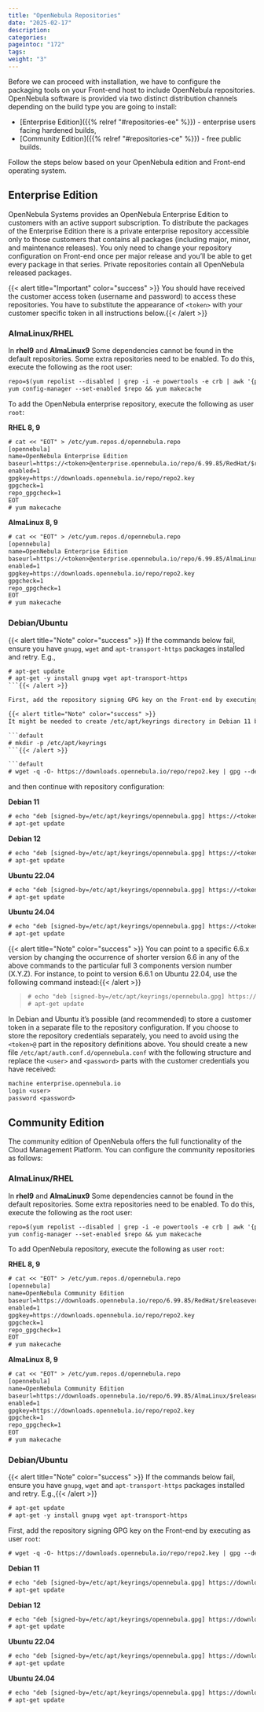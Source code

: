 ```yaml
---
title: "OpenNebula Repositories"
date: "2025-02-17"
description:
categories:
pageintoc: "172"
tags:
weight: "3"
---
```


<a id="repositories"></a>

<!--# OpenNebula Repositories -->

Before we can proceed with installation, we have to configure the packaging tools on your Front-end host to include OpenNebula repositories. OpenNebula software is provided via two distinct distribution channels depending on the build type you are going to install:

- [Enterprise Edition]({{% relref "#repositories-ee" %}}) - enterprise users facing hardened builds,
- [Community Edition]({{% relref "#repositories-ce" %}}) - free public builds.

Follow the steps below based on your OpenNebula edition and Front-end operating system.

<a id="repositories-ee"></a>

## Enterprise Edition

OpenNebula Systems provides an OpenNebula Enterprise Edition to customers with an active support subscription. To distribute the packages of the Enterprise Edition there is a private enterprise repository accessible only to those customers that contains all packages (including major, minor, and maintenance releases). You only need to change your repository configuration on Front-end once per major release and you’ll be able to get every package in that series. Private repositories contain all OpenNebula released packages.

{{< alert title="Important" color="success" >}}
You should have received the customer access token (username and password) to access these repositories. You have to substitute the appearance of `<token>` with your customer specific token in all instructions below.{{< /alert >}} 

### AlmaLinux/RHEL

In **rhel9** and **AlmaLinux9** Some dependencies cannot be found in the default repositories. Some extra repositories need to be enabled. To do this, execute the following as the root user:

```default
repo=$(yum repolist --disabled | grep -i -e powertools -e crb | awk '{print $1}' | head -1)
yum config-manager --set-enabled $repo && yum makecache
```

To add the OpenNebula enterprise repository, execute the following as user `root`:

**RHEL 8, 9**

```default
# cat << "EOT" > /etc/yum.repos.d/opennebula.repo
[opennebula]
name=OpenNebula Enterprise Edition
baseurl=https://<token>@enterprise.opennebula.io/repo/6.99.85/RedHat/$releasever/$basearch
enabled=1
gpgkey=https://downloads.opennebula.io/repo/repo2.key
gpgcheck=1
repo_gpgcheck=1
EOT
# yum makecache
```

**AlmaLinux 8, 9**

```default
# cat << "EOT" > /etc/yum.repos.d/opennebula.repo
[opennebula]
name=OpenNebula Enterprise Edition
baseurl=https://<token>@enterprise.opennebula.io/repo/6.99.85/AlmaLinux/$releasever/$basearch
enabled=1
gpgkey=https://downloads.opennebula.io/repo/repo2.key
gpgcheck=1
repo_gpgcheck=1
EOT
# yum makecache
```

### Debian/Ubuntu

{{< alert title="Note" color="success" >}}
If the commands below fail, ensure you have `gnupg`, `wget` and `apt-transport-https` packages installed and retry. E.g.,

```default
# apt-get update
# apt-get -y install gnupg wget apt-transport-https
```{{< /alert >}}  

First, add the repository signing GPG key on the Front-end by executing as user `root`:

{{< alert title="Note" color="success" >}}
It might be needed to create /etc/apt/keyrings directory in Debian 11 because it does not exist by default:

```default
# mkdir -p /etc/apt/keyrings
```{{< /alert >}}  

```default
# wget -q -O- https://downloads.opennebula.io/repo/repo2.key | gpg --dearmor --yes --output /etc/apt/keyrings/opennebula.gpg
```

and then continue with repository configuration:

**Debian 11**

```default
# echo "deb [signed-by=/etc/apt/keyrings/opennebula.gpg] https://<token>@enterprise.opennebula.io/repo/6.99.85/Debian/11 stable opennebula" > /etc/apt/sources.list.d/opennebula.list
# apt-get update
```

**Debian 12**

```default
# echo "deb [signed-by=/etc/apt/keyrings/opennebula.gpg] https://<token>@enterprise.opennebula.io/repo/6.99.85/Debian/12 stable opennebula" > /etc/apt/sources.list.d/opennebula.list
# apt-get update
```

**Ubuntu 22.04**

```default
# echo "deb [signed-by=/etc/apt/keyrings/opennebula.gpg] https://<token>@enterprise.opennebula.io/repo/6.99.85/Ubuntu/22.04 stable opennebula" > /etc/apt/sources.list.d/opennebula.list
# apt-get update
```

**Ubuntu 24.04**

```default
# echo "deb [signed-by=/etc/apt/keyrings/opennebula.gpg] https://<token>@enterprise.opennebula.io/repo/6.99.85/Ubuntu/24.04 stable opennebula" > /etc/apt/sources.list.d/opennebula.list
# apt-get update
```

{{< alert title="Note" color="success" >}}
You can point to a specific 6.6.x version by changing the occurrence of shorter version 6.6 in any of the above commands to the particular full 3 components version number (X.Y.Z). For instance, to point to version 6.6.1 on Ubuntu 22.04, use the following command instead:{{< /alert >}} 

> ```default
> # echo "deb [signed-by=/etc/apt/keyrings/opennebula.gpg] https://<token>@enterprise.opennebula.io/repo/6.6.1/Ubuntu/22.04 stable opennebula" > /etc/apt/sources.list.d/opennebula.list
> # apt-get update
> ```

In Debian and Ubuntu it’s possible (and recommended) to store a customer token in a separate file to the repository configuration. If you choose to store the repository credentials separately, you need to avoid using the `<token>@` part in the repository definitions above. You should create a new file `/etc/apt/auth.conf.d/opennebula.conf` with the following structure and replace the `<user>` and `<password>` parts with the customer credentials you have received:

```default
machine enterprise.opennebula.io
login <user>
password <password>
```

<a id="repositories-ce"></a>

## Community Edition

The community edition of OpenNebula offers the full functionality of the Cloud Management Platform. You can configure the community repositories as follows:

### AlmaLinux/RHEL

In **rhel9** and **AlmaLinux9** Some dependencies cannot be found in the default repositories. Some extra repositories need to be enabled. To do this, execute the following as the root user:

```default
repo=$(yum repolist --disabled | grep -i -e powertools -e crb | awk '{print $1}' | head -1)
yum config-manager --set-enabled $repo && yum makecache
```

To add OpenNebula repository, execute the following as user `root`:

**RHEL 8, 9**

```default
# cat << "EOT" > /etc/yum.repos.d/opennebula.repo
[opennebula]
name=OpenNebula Community Edition
baseurl=https://downloads.opennebula.io/repo/6.99.85/RedHat/$releasever/$basearch
enabled=1
gpgkey=https://downloads.opennebula.io/repo/repo2.key
gpgcheck=1
repo_gpgcheck=1
EOT
# yum makecache
```

**AlmaLinux 8, 9**

```default
# cat << "EOT" > /etc/yum.repos.d/opennebula.repo
[opennebula]
name=OpenNebula Community Edition
baseurl=https://downloads.opennebula.io/repo/6.99.85/AlmaLinux/$releasever/$basearch
enabled=1
gpgkey=https://downloads.opennebula.io/repo/repo2.key
gpgcheck=1
repo_gpgcheck=1
EOT
# yum makecache
```

### Debian/Ubuntu

{{< alert title="Note" color="success" >}}
If the commands below fail, ensure you have `gnupg`, `wget` and `apt-transport-https` packages installed and retry. E.g.,{{< /alert >}} 

```default
# apt-get update
# apt-get -y install gnupg wget apt-transport-https
```

First, add the repository signing GPG key on the Front-end by executing as user `root`:

```default
# wget -q -O- https://downloads.opennebula.io/repo/repo2.key | gpg --dearmor --yes --output /etc/apt/keyrings/opennebula.gpg
```

**Debian 11**

```default
# echo "deb [signed-by=/etc/apt/keyrings/opennebula.gpg] https://downloads.opennebula.io/repo/6.99.85/Debian/11 stable opennebula" > /etc/apt/sources.list.d/opennebula.list
# apt-get update
```

**Debian 12**

```default
# echo "deb [signed-by=/etc/apt/keyrings/opennebula.gpg] https://downloads.opennebula.io/repo/6.99.85/Debian/12 stable opennebula" > /etc/apt/sources.list.d/opennebula.list
# apt-get update
```

**Ubuntu 22.04**

```default
# echo "deb [signed-by=/etc/apt/keyrings/opennebula.gpg] https://downloads.opennebula.io/repo/6.99.85/Ubuntu/22.04 stable opennebula" > /etc/apt/sources.list.d/opennebula.list
# apt-get update
```

**Ubuntu 24.04**

```default
# echo "deb [signed-by=/etc/apt/keyrings/opennebula.gpg] https://downloads.opennebula.io/repo/6.99.85/Ubuntu/24.04 stable opennebula" > /etc/apt/sources.list.d/opennebula.list
# apt-get update
```
